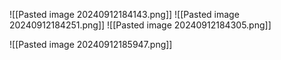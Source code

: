 ![[Pasted image 20240912184143.png]]
![[Pasted image 20240912184251.png]]
![[Pasted image 20240912184305.png]]

![[Pasted image 20240912185947.png]]

